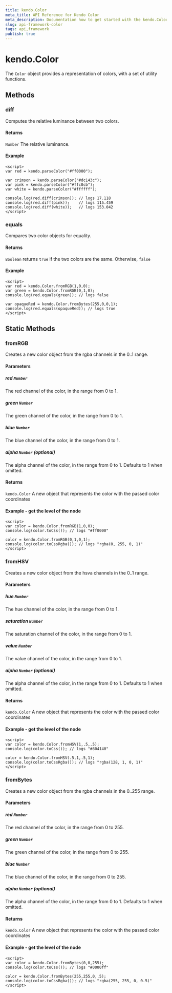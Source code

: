 ```yaml
---
title: kendo.Color
meta_title: API Reference for Kendo Color
meta_description: Documentation how to get started with the kendo.Color object. Find examples and guidelines for methods, fields and events of kendo.Color.
slug: api-framework-color
tags: api,framework
publish: true
---
```


# kendo.Color

The `Color` object provides a representation of colors, with a set of utility functions.

## Methods

### diff

Computes the relative luminance between two colors.

#### Returns

`Number` The relative luminance.

#### Example

    <script>
    var red = kendo.parseColor("#ff0000");

    var crimson = kendo.parseColor("#dc143c");
    var pink = kendo.parseColor("#ffc0cb");
    var white = kendo.parseColor("#ffffff");

    console.log(red.diff(crimson)); // logs 17.118
    console.log(red.diff(pink));    // logs 115.459
    console.log(red.diff(white));   // logs 153.042
    </script>

### equals

Compares two color objects for equality.

#### Returns

`Boolean` returns `true` if the two colors are the same. Otherwise, `false`

#### Example

    <script>
    var red = kendo.Color.fromRGB(1,0,0);
    var green = kendo.Color.fromRGB(0,1,0);
    console.log(red.equals(green)); // logs false

    var opaqueRed = kendo.Color.fromBytes(255,0,0,1);
    console.log(red.equals(opaqueRed)); // logs true
    </script>

## Static Methods

### fromRGB

Creates a new color object from the rgba channels in the 0..1 range.

#### Parameters

##### red `Number`

The red channel of the color, in the range from 0 to 1.

##### green `Number`

The green channel of the color, in the range from 0 to 1.

##### blue `Number`

The blue channel of the color, in the range from 0 to 1.

##### alpha `Number` *(optional)*

The alpha channel of the color, in the range from 0 to 1. Defaults to 1 when omitted.

#### Returns

`kendo.Color` A new object that represents the color with the passed color coordinates

#### Example - get the level of the node

    <script>
    var color = kendo.Color.fromRGB(1,0,0);
    console.log(color.toCss()); // logs "#ff0000"

    color = kendo.Color.fromRGB(0,1,0,1);
    console.log(color.toCssRgba()); // logs "rgba(0, 255, 0, 1)"
    </script>

### fromHSV

Creates a new color object from the hsva channels in the 0..1 range.

#### Parameters

##### hue `Number`

The hue channel of the color, in the range from 0 to 1.

##### saturation `Number`

The saturation channel of the color, in the range from 0 to 1.

##### value `Number`

The value channel of the color, in the range from 0 to 1.

##### alpha `Number` *(optional)*

The alpha channel of the color, in the range from 0 to 1. Defaults to 1 when omitted.

#### Returns

`kendo.Color` A new object that represents the color with the passed color coordinates

#### Example - get the level of the node

    <script>
    var color = kendo.Color.fromHSV(1,.5,.5);
    console.log(color.toCss()); // logs "#804140"

    color = kendo.Color.fromHSV(.5,1,.5,1);
    console.log(color.toCssRgba()); // logs "rgba(128, 1, 0, 1)"
    </script>

### fromBytes

Creates a new color object from the rgba channels in the 0..255 range.

#### Parameters

##### red `Number`

The red channel of the color, in the range from 0 to 255.

##### green `Number`

The green channel of the color, in the range from 0 to 255.

##### blue `Number`

The blue channel of the color, in the range from 0 to 255.

##### alpha `Number` *(optional)*

The alpha channel of the color, in the range from 0 to 1. Defaults to 1 when omitted.

#### Returns

`kendo.Color` A new object that represents the color with the passed color coordinates

#### Example - get the level of the node

    <script>
    var color = kendo.Color.fromBytes(0,0,255);
    console.log(color.toCss()); // logs "#0000ff"

    color = kendo.Color.fromBytes(255,255,0,.5);
    console.log(color.toCssRgba()); // logs "rgba(255, 255, 0, 0.5)"
    </script>
 
